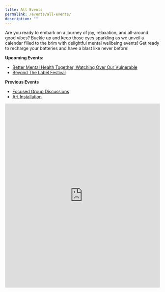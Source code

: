 ```yaml
---
title: All Events
permalink: /events/all-events/
description: ""
---
```

Are you ready to embark on a journey of joy, relaxation, and all-around good vibes? Buckle up and keep those eyes sparkling as we unveil a calendar filled to the brim with delightful mental wellbeing events! Get ready to recharge your batteries and have a blast like never before!

**Upcoming Events:** 
* [Better Mental Health Together, Watching Over Our Vulnerable](https://www.zhenghua.pa.gov.sg/events/public-forum-event/)
* [Beyond The Label Festival](https://www.zhenghua.pa.gov.sg/events/btl-fest-external-event/)

**Previous Events**
* [Focused Group Discussions](https://www.zhenghua.pa.gov.sg/events/fgd/)
* [Art Installation](https://zhenghua.pa.gov.sg/events/art-installation/)



<iframe scrolling="no" frameborder="0" height="600" width="100%" style="border: 0" src="https://calendar.google.com/calendar/embed?src=hbtleanonme%40gmail.com&amp;ctz=Asia%2FSingapore"></iframe>